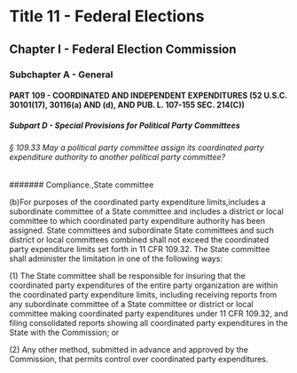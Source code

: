 
# Title 11 - Federal Elections
## Chapter I - Federal Election Commission
### Subchapter A - General
#### PART 109 - COORDINATED AND INDEPENDENT EXPENDITURES (52 U.S.C. 30101(17), 30116(a) AND (d), AND PUB. L. 107-155 SEC. 214(C))
##### Subpart D - Special Provisions for Political Party Committees
###### § 109.33 May a political party committee assign its coordinated party expenditure authority to another political party committee?
####### Compliance.,State committee

(b)For purposes of the coordinated party expenditure limits,includes a subordinate committee of a State committee and includes a district or local committee to which coordinated party expenditure authority has been assigned. State committees and subordinate State committees and such district or local committees combined shall not exceed the coordinated party expenditure limits set forth in 11 CFR 109.32. The State committee shall administer the limitation in one of the following ways:

(1) The State committee shall be responsible for insuring that the coordinated party expenditures of the entire party organization are within the coordinated party expenditure limits, including receiving reports from any subordinate committee of a State committee or district or local committee making coordinated party expenditures under 11 CFR 109.32, and filing consolidated reports showing all coordinated party expenditures in the State with the Commission; or

(2) Any other method, submitted in advance and approved by the Commission, that permits control over coordinated party expenditures.
